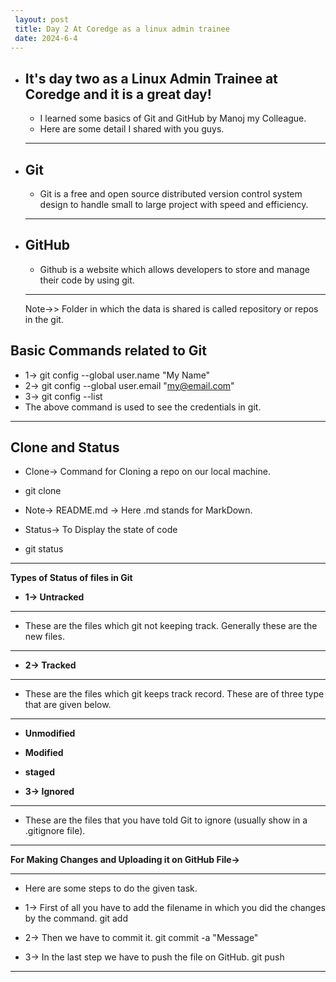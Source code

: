 ```yaml
---
 layout: post
 title: Day 2 At Coredge as a linux admin trainee
 date: 2024-6-4
---
```


- **It's day two as a Linux Admin Trainee at Coredge and it is a great day!**
  ---
    - I learned some basics of Git and GitHub by Manoj my Colleague.
    - Here are some detail I shared with you guys.

  ---

- **Git**
   ---
    - Git is a free and open source distributed version control system design to handle small to large project  with speed and efficiency.
   ---
- **GitHub**
  ---
   - Github is a website which allows developers to store and manage their code by using git.
     
  ---
    Note->> Folder in which the data is shared is called repository or repos in the git.

**Basic Commands related to Git**
---
- 1-> git config --global user.name "My Name"
- 2-> git config --global user.email "my@email.com"
- 3-> git config --list 
- The above command is used to see the credentials in git.
---
**Clone and Status**
---
 - Clone-> Command for Cloning a repo on our local machine.
 - git clone <https link from the github>

 - Note-> README.md -> Here .md stands for MarkDown.

 - Status-> To Display the state of code 
 - git status
   
---

**Types of Status of files in Git**
- **1-> Untracked**
---
 - These are the files which git not keeping track. Generally these are the new files.
   
---

- **2-> Tracked**
---
- These are the files which git keeps track record. These are of three type that are given below.
  
---
- **Unmodified**
- **Modified**
- **staged**

- **3-> Ignored**
---
 - These are the files that you have told Git to ignore (usually show in a .gitignore file).
   
---
**For Making Changes and Uploading it on GitHub File->**

---
- Here are some steps to do the given task.

- 1-> First of all you have to add the filename in which you did the changes by the command.
git add <filename>

- 2-> Then we have to commit it.
git commit -a "Message"

- 3-> In the last step we have to push the file on GitHub.
git push <filename>
---


